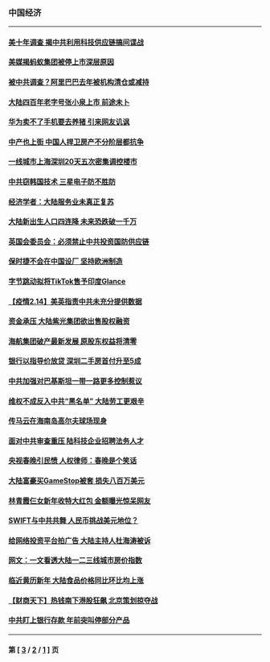 ### 中国经济
---
#### [美十年调查 揭中共利用科技供应链搞间谍战](../../pages/ncid283/n12752761.md) 
#### [美媒揭蚂蚁集团被停上市深层原因](../../pages/ncid283/n12757027.md) 
#### [被中共调查？阿里巴巴去年被机构清仓或减持](../../pages/ncid283/n12756651.md) 
#### [大陆四百年老字号张小泉上市 前途未卜](../../pages/ncid283/n12755225.md) 
#### [华为卖不了手机要去养猪 引来网友讥讽](../../pages/ncid283/n12754931.md) 
#### [中产也上街 中国人捍卫房产不分阶层都抗争](../../pages/ncid283/n12755152.md) 
#### [一线城市上海深圳20天五次密集调控楼市](../../pages/ncid283/n12754602.md) 
#### [中共窃韩国技术 三星电子防不胜防](../../pages/ncid283/n12752892.md) 
#### [经济学者：大陆服务业未真正复苏](../../pages/ncid283/n12753611.md) 
#### [大陆新出生人口四连降 未来恐跌破一千万](../../pages/ncid283/n12753191.md) 
#### [英国会委员会：必须禁止中共投资国防供应链](../../pages/ncid283/n12752923.md) 
#### [保时捷不会在中国设厂 坚持欧洲制造](../../pages/ncid283/n12752719.md) 
#### [字节跳动拟将TikTok售予印度Glance](../../pages/ncid283/n12752631.md) 
#### [【疫情2.14】美英指责中共未充分提供数据](../../pages/ncid283/n12752081.md) 
#### [资金承压 大陆紫光集团欲出售股权融资](../../pages/ncid283/n12750651.md) 
#### [海航集团破产最新发展 原股东权益将清零](../../pages/ncid283/n12750550.md) 
#### [银行以指导价放贷 深圳二手房首付升至5成](../../pages/ncid283/n12750082.md) 
#### [中共加强对巴基斯坦一带一路更多控制惹议](../../pages/ncid283/n12749629.md) 
#### [维权不成反入中共“黑名单” 大陆劳工更艰辛](../../pages/ncid283/n12749475.md) 
#### [传马云在海南岛高尔夫球场现身](../../pages/ncid283/n12748765.md) 
#### [面对中共审查重压 陆科技企业招聘法务人才](../../pages/ncid283/n12748699.md) 
#### [央视春晚引民愤 人权律师：春晚是个笑话](../../pages/ncid283/n12748319.md) 
#### [大陆富豪买GameStop被套 损失八百万美元](../../pages/ncid283/n12748108.md) 
#### [林青霞仨女新年收特大红包 金额曝光惊呆网友](../../pages/ncid283/n12747753.md) 
#### [SWIFT与中共共舞 人民币挑战美元地位？](../../pages/ncid283/n12747277.md) 
#### [给网络投资平台拍广告 大陆主持人杜海涛被诉](../../pages/ncid283/n12746814.md) 
#### [网文：一文看透大陆一二三线城市房价指数](../../pages/ncid283/n12746308.md) 
#### [临近黄历新年 大陆食品价格同比环比均上涨](../../pages/ncid283/n12746085.md) 
#### [【财商天下】热钱南下港股狂飙 北京策划掠夺战](../../pages/ncid283/n12745531.md) 
#### [中共盯上银行存款 年前突叫停部分产品](../../pages/ncid283/n12745445.md) 

---
#### 第 [ [3](./3.md) / [2](./2.md) / [1](./1.md) ] 页
